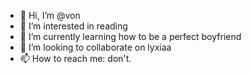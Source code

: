 - 👋 Hi, I’m @von
- 👀 I’m interested in reading
- 🌱 I’m currently learning how to be a perfect boyfriend 
- 💞️ I’m looking to collaborate on lyxiaa
- 📫 How to reach me: don't.

<!---
lyxiamyadi/lyxiamyadi is a ✨ special ✨ repository because its `README.md` (this file) appears on your GitHub profile.
You can click the Preview link to take a look at your changes.
--->
